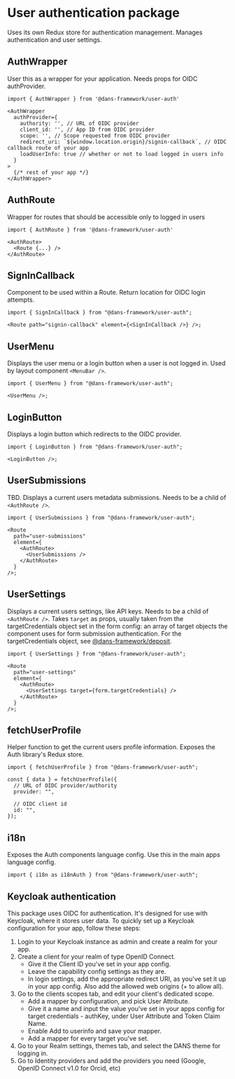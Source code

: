 # User authentication package

Uses its own Redux store for authentication management. Manages authentication and user settings.

## AuthWrapper

User this as a wrapper for your application. Needs props for OIDC authProvider.

```tsx
import { AuthWrapper } from '@dans-framework/user-auth'

<AuthWrapper
  authProvider={
    authority: '', // URL of OIDC provider
    client_id: '', // App ID from OIDC provider
    scope: '', // Scope requested from OIDC provider
    redirect_uri: `${window.location.origin}/signin-callback`, // OIDC callback route of your app
    loadUserInfo: true // whether or not to load logged in users info
  }
>
  {/* rest of your app */}
</AuthWrapper>
```

## AuthRoute

Wrapper for routes that should be accessible only to logged in users

```tsx
import { AuthRoute } from '@dans-framework/user-auth'

<AuthRoute>
  <Route {...} />
</AuthRoute>
```

## SignInCallback

Component to be used within a Route. Return location for OIDC login attempts.

```tsx
import { SignInCallback } from "@dans-framework/user-auth";

<Route path="signin-callback" element={<SignInCallback />} />;
```

## UserMenu

Displays the user menu or a login button when a user is not logged in. Used by layout component `<MenuBar />`.

```tsx
import { UserMenu } from "@dans-framework/user-auth";

<UserMenu />;
```

## LoginButton

Displays a login button which redirects to the OIDC provider.

```tsx
import { LoginButton } from "@dans-framework/user-auth";

<LoginButton />;
```

## UserSubmissions

TBD. Displays a current users metadata submissions. Needs to be a child of `<AuthRoute />`.

```tsx
import { UserSubmissions } from "@dans-framework/user-auth";

<Route
  path="user-submissions"
  element={
    <AuthRoute>
      <UserSubmissions />
    </AuthRoute>
  }
/>;
```

## UserSettings

Displays a current users settings, like API keys. Needs to be a child of `<AuthRoute />`. Takes `target` as props, usually taken from the targetCredentials object set in the form config: an array of target objects the component uses for form submission authentication. For the targetCredentials object, see [@dans-framework/deposit](deposit.md).

```tsx
import { UserSettings } from "@dans-framework/user-auth";

<Route
  path="user-settings"
  element={
    <AuthRoute>
      <UserSettings target={form.targetCredentials} />
    </AuthRoute>
  }
/>;
```

## fetchUserProfile

Helper function to get the current users profile information. Exposes the Auth library's Redux store.

```tsx
import { fetchUserProfile } from "@dans-framework/user-auth";

const { data } = fetchUserProfile({
  // URL of OIDC provider/authority
  provider: "",

  // OIDC client id
  id: "",
});
```

## i18n

Exposes the Auth components language config. Use this in the main apps language config.

```tsx
import { i18n as i18nAuth } from "@dans-framework/user-auth";
```

## Keycloak authentication

This package uses OIDC for authentication. It's designed for use with Keycloak, where it stores user data. To quickly set up a Keycloak configuration for your app, follow these steps:

1.  Login to your Keycloak instance as admin and create a realm for your app.
2.  Create a client for your realm of type OpenID Connect.
    - Give it the Client ID you've set in your app config.
    - Leave the capability config settings as they are.
    - In login settings, add the appropriate redirect URI, as you've set it up in your app config. Also add the allowed web origins (+ to allow all).
3.  Go to the clients scopes tab, and edit your client's dedicated scope.
    - Add a mapper by configuration, and pick User Attribute.
    - Give it a name and input the value you've set in your apps config for target credentials - authKey, under User Attribute and Token Claim Name.
    - Enable Add to userinfo and save your mapper.
    - Add a mapper for every target you've set.
4.  Go to your Realm settings, themes tab, and select the DANS theme for logging in.
5.  Go to Identity providers and add the providers you need (Google, OpenID Connect v1.0 for Orcid, etc)
